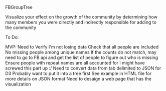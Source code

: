 FBGroupTree

Visualize your effect on the growth of the community by determining how many members you were directly and indirectly responsible for adding to the community

To Do:

  MVP:
    Need to Verify I'm not losing data
      Check that all people are included
        No missing people among unique names
          If the counts do not match, may need to go to FB api and get the list of people to figure out who is missing
        Ensure people with repeat names are all accounted for
          I might have screwed this part up :/
    Need to convert data from tab delimited to JSON for D3
      Probably want to put it into a tree first
      See example in HTML file for more details on JSON format
    Need to desaign a web page that has the visualization

